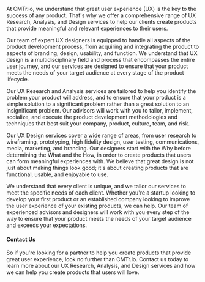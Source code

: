 At CMTr.io, we understand that great user experience (UX) is the key to the success of any product. That's why we offer a comprehensive range of UX Research, Analysis, and Design services to help our clients create products that provide meaningful and relevant experiences to their users.

Our team of expert UX designers is equipped to handle all aspects of the product development process, from acquiring and integrating the product to aspects of branding, design, usability, and function. We understand that UX design is a multidisciplinary field and process that encompasses the entire user journey, and our services are designed to ensure that your product meets the needs of your target audience at every stage of the product lifecycle.

Our UX Research and Analysis services are tailored to help you identify the problem your product will address, and to ensure that your product is a simple solution to a significant problem rather than a great solution to an insignificant problem. Our advisors will work with you to tailor, implement, socialize, and execute the product development methodologies and techniques that best suit your company, product, culture, team, and risk.

Our UX Design services cover a wide range of areas, from user research to wireframing, prototyping, high fidelity design, user testing, communications, media, marketing, and branding. Our designers start with the Why before determining the What and the How, in order to create products that users can form meaningful experiences with. We believe that great design is not just about making things look good; it's about creating products that are functional, usable, and enjoyable to use.

We understand that every client is unique, and we tailor our services to meet the specific needs of each client. Whether you're a startup looking to develop your first product or an established company looking to improve the user experience of your existing products, we can help. Our team of experienced advisors and designers will work with you every step of the way to ensure that your product meets the needs of your target audience and exceeds your expectations.

#### Contact Us
So if you're looking for a partner to help you create products that provide great user experience, look no further than CMTr.io. Contact us today to learn more about our UX Research, Analysis, and Design services and how we can help you create products that users will love.